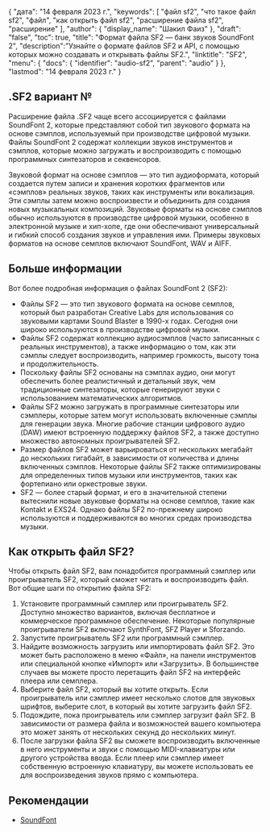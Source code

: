 {
"дата": "14 февраля 2023 г.",
  "keywords": [
"файл sf2",
"что такое файл sf2",
"файл",
"как открыть файл sf2",
"расширение файла sf2",
"расширение"
],
  "author": {
"display_name": "Шакил Фаиз"
},
"draft": "false",
"toc": true,
"title": "Формат файла SF2 — банк звуков SoundFont 2",
  "description":"Узнайте о формате файлов SF2 и API, с помощью которых можно создавать и открывать файлы SF2.",
"linktitle": "SF2",
  "menu": {
    "docs": {
      "identifier": "audio-sf2",
"parent": "audio"
}
},
"lastmod": "14 февраля 2023 г."
}

## .SF2 вариант №

Расширение файла .SF2 чаще всего ассоциируется с файлами SoundFont 2, которые представляют собой тип звукового формата на основе сэмплов, используемый при производстве цифровой музыки. Файлы SoundFont 2 содержат коллекции звуков инструментов и сэмплов, которые можно загружать и воспроизводить с помощью программных синтезаторов и секвенсоров.

Звуковой формат на основе сэмплов — это тип аудиоформата, который создается путем записи и хранения коротких фрагментов или «сэмплов» реальных звуков, таких как инструменты или вокализация. Эти сэмплы затем можно воспроизвести и объединить для создания новых музыкальных композиций. Звуковые форматы на основе сэмплов обычно используются в производстве цифровой музыки, особенно в электронной музыке и хип-хопе, где они обеспечивают универсальный и гибкий способ создания звуков и управления ими. Примеры звуковых форматов на основе семплов включают SoundFont, WAV и AIFF.

## Больше информации

Вот более подробная информация о файлах SoundFont 2 (SF2):

- Файлы SF2 — это тип звукового формата на основе семплов, который был разработан Creative Labs для использования со звуковыми картами Sound Blaster в 1990-х годах. Сегодня они широко используются в производстве цифровой музыки.
- Файлы SF2 содержат коллекцию аудиосэмплов (часто записанных с реальных инструментов), а также информацию о том, как эти сэмплы следует воспроизводить, например громкость, высоту тона и продолжительность.
- Поскольку файлы SF2 основаны на сэмплах аудио, они могут обеспечить более реалистичный и детальный звук, чем традиционные синтезаторы, которые генерируют звуки с использованием математических алгоритмов.
- Файлы SF2 можно загружать в программные синтезаторы или сэмплеры, которые затем могут использовать включенные сэмплы для генерации звука. Многие рабочие станции цифрового аудио (DAW) имеют встроенную поддержку файлов SF2, а также доступно множество автономных проигрывателей SF2.
- Размер файлов SF2 может варьироваться от нескольких мегабайт до нескольких гигабайт, в зависимости от количества и длины включенных сэмплов. Некоторые файлы SF2 также оптимизированы для определенных типов музыки или инструментов, таких как фортепиано или оркестровые звуки.
- SF2 — более старый формат, и его в значительной степени вытеснили новые звуковые форматы на основе семплов, такие как Kontakt и EXS24. Однако файлы SF2 по-прежнему широко используются и поддерживаются во многих средах производства музыки.

## Как открыть файл SF2?

Чтобы открыть файл SF2, вам понадобится программный сэмплер или проигрыватель SF2, который сможет читать и воспроизводить файл. Вот общие шаги по открытию файла SF2:

1. Установите программный сэмплер или проигрыватель SF2. Доступно множество вариантов, включая бесплатное и коммерческое программное обеспечение. Некоторые популярные проигрыватели SF2 включают SynthFont, SFZ Player и Sforzando.
2. Запустите проигрыватель SF2 или программный сэмплер.
3. Найдите возможность загрузить или импортировать файл SF2. Это может быть расположено в меню «Файл», на панели инструментов или специальной кнопке «Импорт» или «Загрузить». В большинстве случаев вы можете просто перетащить файл SF2 на интерфейс плеера или семплера.
4. Выберите файл SF2, который вы хотите открыть. Если проигрыватель или сэмплер имеет несколько слотов для звуковых шрифтов, выберите слот, в который вы хотите загрузить файл SF2.
5. Подождите, пока проигрыватель или сэмплер загрузит файл SF2. В зависимости от размера файла и возможностей вашего компьютера это может занять от нескольких секунд до нескольких минут.
6. После загрузки файла SF2 вы сможете воспроизводить включенные в него инструменты и звуки с помощью MIDI-клавиатуры или другого устройства ввода. Если плеер или сэмплер имеет собственную встроенную клавиатуру, вы можете использовать ее для воспроизведения звуков прямо с компьютера.

## Рекомендации
* [SoundFont](https://en.wikipedia.org/wiki/SoundFont)

